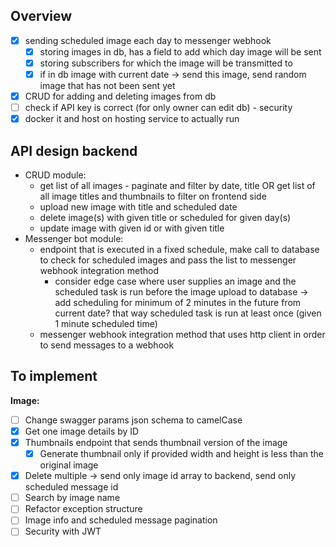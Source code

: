 ## Overview
- [x] sending scheduled image each day to messenger webhook
    - [x] storing images in db, has a field to add which day image will be sent
    - [x] storing subscribers for which the image will be transmitted to
    - [x] if in db image with current date -> send this image, send random image that has not been sent yet
- [x] CRUD for adding and deleting images from db
- [ ] check if API key is correct (for only owner can edit db) - security
- [x] docker it and host on hosting service to actually run

## API design backend
- CRUD module: 
  - get list of all images - paginate and filter by date, title OR get list of all image titles and thumbnails to filter on frontend side
  - upload new image with title and scheduled date
  - delete image(s) with given title or scheduled for given day(s)
  - update image with given id or with given title
- Messenger bot module:
  - endpoint that is executed in a fixed schedule, make call to database to check for scheduled images and pass the list to messenger webhook integration method
    - consider edge case where user supplies an image and the scheduled task is run before the image upload to database -> add scheduling for minimum of 2 minutes in the future from current date? that way scheduled task is run at least once (given 1 minute scheduled time)
  - messenger webhook integration method that uses http client in order to send messages to a webhook

## To implement
**Image:**
- [ ] Change swagger params json schema to camelCase
- [x] Get one image details by ID
- [x] Thumbnails endpoint that sends thumbnail version of the image
  - [x] Generate thumbnail only if provided width and height is less than the original image
- [x] Delete multiple -> send only image id array to backend, send only scheduled message id
- [ ] Search by image name
- [ ] Refactor exception structure
- [ ] Image info and scheduled message pagination
- [ ] Security with JWT